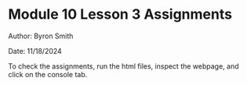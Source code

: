 # Module 10 Lesson 3 Assignments

Author: Byron Smith

Date: 11/18/2024

To check the assignments, run the html files, inspect the webpage, and click on the console tab.
